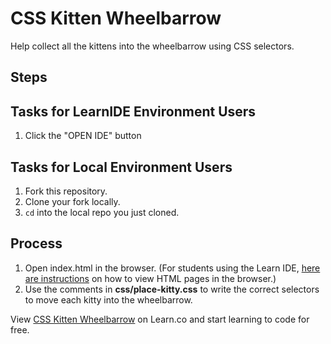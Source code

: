 # CSS Kitten Wheelbarrow

Help collect all the kittens into the wheelbarrow using CSS selectors.

## Steps


## Tasks for LearnIDE Environment Users

1. Click the "OPEN IDE" button

## Tasks for Local Environment Users

1. Fork this repository.
2. Clone your fork locally.
3. `cd` into the local repo you just cloned.

## Process

1. Open index.html in the browser. (For students using the Learn IDE, [here are instructions](http://help.learn.co/the-learn-ide/common-ide-questions/viewing-html-pages-in-the-learn-ide) on how to view HTML pages in the browser.)
2. Use the comments in **css/place-kitty.css** to write the correct selectors to move each kitty into the wheelbarrow.

<p data-visibility='hidden'>View <a href='https://learn.co/lessons/css-kitten-wheelbarrow' title='CSS Kitten Wheelbarrow'>CSS Kitten Wheelbarrow</a> on Learn.co and start learning to code for free.</p>
